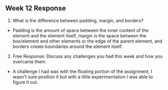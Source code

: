 ## Week 12 Response
1. What is the difference between padding, margin, and borders?

 * Padding is the amount of space between the inner content of the element and the element itself, margin is the space between the box/element and other elements or the edge of the parent element, and borders create boundaries around the element itself.

2. Free Response: Discuss any challenges you had this week and how you overcame them.

* A challenge I had was with the floating portion of the assignment, I wasn't sure position it but with a little experimentation I was able to figure it out.
